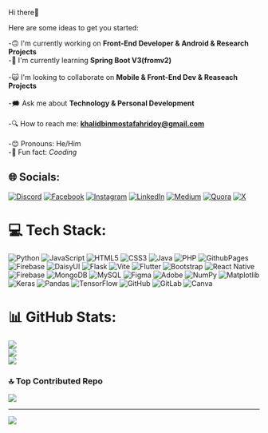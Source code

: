 Hi there👋

Here are some ideas to get you started:

  -🙃 I'm currently working on **Front-End Developer & Android & Research Projects**
  <br>-🌱 I'm currently learning **Spring Boot V3(fromv2)** <br>
   <br>-🙀 I'm looking to collaborate on **Mobile & Front-End Dev & Reaseach Projects** <br>
  <br> -🗯️ Ask me about **Technology & Personal Development** <br>
  <br> -🔍 How to reach me: **khalidbinmostafahridoy@gmail.com** <br>
   <br>-😊 Pronouns: He/Him <br>
  -💃 Fun fact: *Cooding*

## 🌐 Socials:
[![Discord](https://img.shields.io/badge/Discord-%237289DA.svg?logo=discord&logoColor=white)](https://discord.gg/https://discord.com/channels/1101576619493167217/1101608634150039593) [![Facebook](https://img.shields.io/badge/Facebook-%231877F2.svg?logo=Facebook&logoColor=white)](https://facebook.com/https://www.facebook.com/khalidbin.mostafahridoy/) [![Instagram](https://img.shields.io/badge/Instagram-%23E4405F.svg?logo=Instagram&logoColor=white)](https://instagram.com/https://www.instagram.com/khalidbinmostafahridoy/) [![LinkedIn](https://img.shields.io/badge/LinkedIn-%230077B5.svg?logo=linkedin&logoColor=white)](https://linkedin.com/in/https://www.linkedin.com/in/khalid-bin-mostafa-hridoy-7006a321a/) [![Medium](https://img.shields.io/badge/Medium-12100E?logo=medium&logoColor=white)](https://medium.com/@https://medium.com/@afmarnob) [![Quora](https://img.shields.io/badge/Quora-%23B92B27.svg?logo=Quora&logoColor=white)](https://quora.com/profile/https://bn.quora.com/profile/Afm-Arnob-1) [![X](https://img.shields.io/badge/X-black.svg?logo=X&logoColor=white)](https://x.com/https://x.com/afmarnob) 

# 💻 Tech Stack:
![Python](https://img.shields.io/badge/python-3670A0?style=for-the-badge&logo=python&logoColor=ffdd54) ![JavaScript](https://img.shields.io/badge/javascript-%23323330.svg?style=for-the-badge&logo=javascript&logoColor=%23F7DF1E) ![HTML5](https://img.shields.io/badge/html5-%23E34F26.svg?style=for-the-badge&logo=html5&logoColor=white) ![CSS3](https://img.shields.io/badge/css3-%231572B6.svg?style=for-the-badge&logo=css3&logoColor=white) ![Java](https://img.shields.io/badge/java-%23ED8B00.svg?style=for-the-badge&logo=openjdk&logoColor=white) ![PHP](https://img.shields.io/badge/php-%23777BB4.svg?style=for-the-badge&logo=php&logoColor=white) ![GithubPages](https://img.shields.io/badge/github%20pages-121013?style=for-the-badge&logo=github&logoColor=white) ![Firebase](https://img.shields.io/badge/firebase-%23039BE5.svg?style=for-the-badge&logo=firebase) ![DaisyUI](https://img.shields.io/badge/daisyui-5A0EF8?style=for-the-badge&logo=daisyui&logoColor=white) ![Flask](https://img.shields.io/badge/flask-%23000.svg?style=for-the-badge&logo=flask&logoColor=white) ![Vite](https://img.shields.io/badge/vite-%23646CFF.svg?style=for-the-badge&logo=vite&logoColor=white) ![Flutter](https://img.shields.io/badge/Flutter-%2302569B.svg?style=for-the-badge&logo=Flutter&logoColor=white) ![Bootstrap](https://img.shields.io/badge/bootstrap-%238511FA.svg?style=for-the-badge&logo=bootstrap&logoColor=white) ![React Native](https://img.shields.io/badge/react_native-%2320232a.svg?style=for-the-badge&logo=react&logoColor=%2361DAFB) ![Firebase](https://img.shields.io/badge/firebase-a08021?style=for-the-badge&logo=firebase&logoColor=ffcd34) ![MongoDB](https://img.shields.io/badge/MongoDB-%234ea94b.svg?style=for-the-badge&logo=mongodb&logoColor=white) ![MySQL](https://img.shields.io/badge/mysql-4479A1.svg?style=for-the-badge&logo=mysql&logoColor=white) ![Figma](https://img.shields.io/badge/figma-%23F24E1E.svg?style=for-the-badge&logo=figma&logoColor=white) ![Adobe](https://img.shields.io/badge/adobe-%23FF0000.svg?style=for-the-badge&logo=adobe&logoColor=white) ![NumPy](https://img.shields.io/badge/numpy-%23013243.svg?style=for-the-badge&logo=numpy&logoColor=white) ![Matplotlib](https://img.shields.io/badge/Matplotlib-%23ffffff.svg?style=for-the-badge&logo=Matplotlib&logoColor=black) ![Keras](https://img.shields.io/badge/Keras-%23D00000.svg?style=for-the-badge&logo=Keras&logoColor=white) ![Pandas](https://img.shields.io/badge/pandas-%23150458.svg?style=for-the-badge&logo=pandas&logoColor=white) ![TensorFlow](https://img.shields.io/badge/TensorFlow-%23FF6F00.svg?style=for-the-badge&logo=TensorFlow&logoColor=white) ![GitHub](https://img.shields.io/badge/github-%23121011.svg?style=for-the-badge&logo=github&logoColor=white) ![GitLab](https://img.shields.io/badge/gitlab-%23181717.svg?style=for-the-badge&logo=gitlab&logoColor=white) ![Canva](https://img.shields.io/badge/Canva-%2300C4CC.svg?style=for-the-badge&logo=Canva&logoColor=white)
# 📊 GitHub Stats:
![](https://github-readme-stats.vercel.app/api?username=Kkhalidbinmostafahridoy&theme=swift&hide_border=false&include_all_commits=true&count_private=false)<br/>
![](https://github-readme-streak-stats.herokuapp.com/?user=Kkhalidbinmostafahridoy&theme=swift&hide_border=false)<br/>
![](https://github-readme-stats.vercel.app/api/top-langs/?username=Kkhalidbinmostafahridoy&theme=swift&hide_border=false&include_all_commits=true&count_private=false&layout=compact)

### 🔝 Top Contributed Repo
![](https://github-contributor-stats.vercel.app/api?username=Kkhalidbinmostafahridoy&limit=5&theme=dark&combine_all_yearly_contributions=true)

---
[![](https://visitcount.itsvg.in/api?id=Kkhalidbinmostafahridoy&icon=0&color=0)](https://visitcount.itsvg.in)

<!-- Proudly created with GPRM ( https://gprm.itsvg.in ) -->
